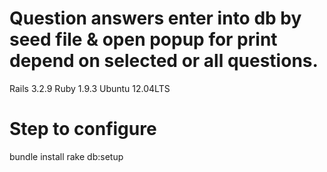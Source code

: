 Question answers enter into db by seed file & open popup for print depend on selected or all questions.
==========
Rails 3.2.9
Ruby 1.9.3
Ubuntu 12.04LTS

Step to configure
==========

bundle install
rake db:setup
